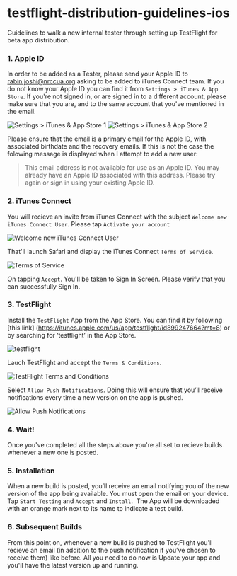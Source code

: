# testflight-distribution-guidelines-ios
Guidelines to walk a new internal tester through setting up TestFlight for beta app distribution. 

### 1. Apple ID
In order to be added as a Tester, please send your Apple ID to rabin.joshi@nrccua.org asking to be added to iTunes Connect team. If you do not know your Apple ID you can find it from `Settings > iTunes & App Store`. If you're not signed in, or are signed in to a different account, please make sure that you are, and to the same account that you've mentioned in the email.

![Settings > iTunes & App Store 1](https://github.com/nrccua/testflight-distribution-guidelines-ios/blob/master/images/IMG_0074.PNG) ![Settings > iTunes & App Store 2](https://github.com/nrccua/testflight-distribution-guidelines-ios/blob/master/images/IMG_0075.PNG)

Please ensure that the email is a primary email for the Apple ID, with associated birthdate and the recovery emails. If this is not the case the folowing message is displayed when I attempt to add a new user: 
> This email address is not available for use as an Apple ID.
> You may already have an Apple ID associated with this address. 
> Please try again or sign in using your existing Apple ID.

### 2. iTunes Connect
You will recieve an invite from iTunes Connect with the subject `Welcome new iTunes Connect User`. Please tap `Activate your account`


![Welcome new iTunes Connect User](https://github.com/nrccua/testflight-distribution-guidelines-ios/blob/master/images/IMG_0072.PNG)


That'll launch Safari and display the iTunes Connect `Terms of Service`.

![Terms of Service](https://github.com/nrccua/testflight-distribution-guidelines-ios/blob/master/images/IMG_0073.PNG)


On tapping `Accept`. You'll be taken to Sign In Screen. Please verify that you can successfully Sign In. 

### 3. TestFlight

Install the `TestFlight` App from the App Store. You can find it by following [this link] (https://itunes.apple.com/us/app/testflight/id899247664?mt=8) or by searching for ‘testflight’ in the App Store. 

![testflight](https://github.com/nrccua/testflight-distribution-guidelines-ios/blob/master/images/IMG_0076.PNG)

Lauch TestFlight and accept the `Terms & Conditions`.

![TestFlight Terms and Conditions](https://github.com/nrccua/testflight-distribution-guidelines-ios/blob/master/images/IMG_0079.PNG)

Select `Allow Push Notifications`. Doing this will ensure that you’ll receive notifications every time a new version on the app is pushed.

![Allow Push Notifications](https://github.com/nrccua/testflight-distribution-guidelines-ios/blob/master/images/IMG_0080.PNG)

### 4. Wait!

Once you've completed all the steps above you're all set to recieve builds whenever a new one is posted.

### 5. Installation

When a new build is posted, you’ll receive an email notifying you of the new version of the app being available. You must open the email on your device.
<img>
Tap `Start Testing` and `Accept` and `Install`. 
<img>
The App will be downloaded with an orange mark next to its name to indicate a test build.

### 6. Subsequent Builds

From this point on, whenever a new build is pushed to TestFlight you'll recieve an email (in addition to the push notification if you’ve chosen to receive them) like before. All you need to do now is Update your app and you'll have the latest version up and running. 
